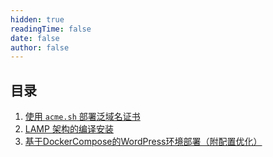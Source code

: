 ```yaml
---
hidden: true
readingTime: false
date: false
author: false
---
```


## 目录

1. [使用 `acme.sh` 部署泛域名证书](./acme-sh.md)
2. [LAMP 架构的编译安装](./linux-lamp/)
3. [基于DockerCompose的WordPress环境部署（附配置优化）](./wordpress-by-docker-compose.md)

